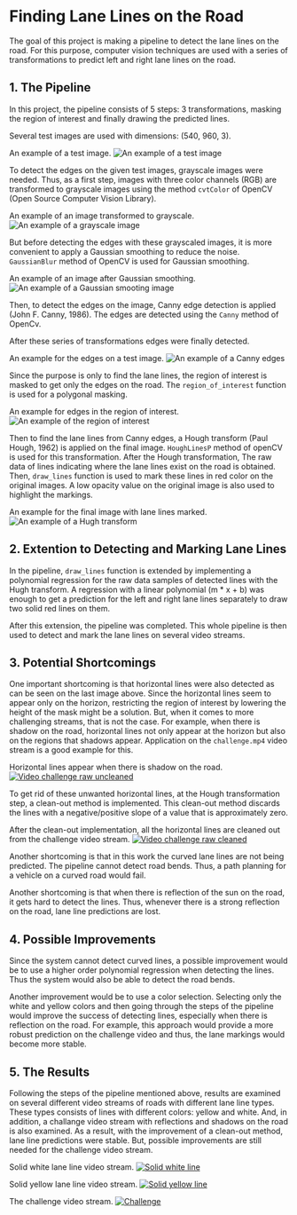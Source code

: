 # Finding Lane Lines on the Road

The goal of this project is making a pipeline to detect the lane lines on the road. For this purpose, computer vision techniques are used with a series of transformations to predict left and right lane lines on the road.

## 1. The Pipeline

In this project, the pipeline consists of 5 steps: 3 transformations, masking the region of interest and finally drawing the predicted lines.

Several test images are used with dimensions: (540, 960, 3).

An example of a test image.
![An example of a test image](/test_images/solidWhiteCurve.jpg)

To detect the edges on the given test images, grayscale images were needed. Thus, as a first step, images with three color channels (RGB) are transformed to grayscale images using the method `cvtColor` of OpenCV (Open Source Computer Vision Library). 

An example of an image transformed to grayscale.
![An example of a grayscale image](/transformations/test_images_grayscale/solidWhiteCurve.jpg)

But before detecting the edges with these grayscaled images, it is more convenient to apply a Gaussian smoothing to reduce the noise. `GaussianBlur` method of OpenCV is used for Gaussian smoothing. 

An example of an image after Gaussian smoothing.
![An example of a Gaussian smooting image](/transformations/test_images_blur/solidWhiteCurve.jpg)

Then, to detect the edges on the image, Canny edge detection is applied (John F. Canny, 1986). The edges are detected using the `Canny` method of OpenCv.

After these series of transformations edges were finally detected. 

An example for the edges on a test image.
![An example of a Canny edges](/transformations/test_images_edges/solidWhiteCurve.jpg)

Since the purpose is only to find the lane lines, the region of interest is masked to get only the edges on the road. The `region_of_interest` function is used for a polygonal masking.

An example for edges in the region of interest.
![An example of the region of interest](/transformations/test_images_masked/solidWhiteCurve.jpg)

Then to find the lane lines from Canny edges, a Hough transform (Paul Hough, 1962) is applied on the final image. `HoughLinesP` method of openCV is used for this transformation. After the Hough transformation, The raw data of lines indicating where the lane lines exist on the road is obtained. Then, `draw_lines` function is used to mark these lines in red color on the original images. A low opacity value on the original image is also used to highlight the markings.

An example for the final image with lane lines marked.
![An example of a Hugh transform](/test_images_output/solidWhiteCurve_raw.jpg)


## 2. Extention to Detecting and Marking Lane Lines

In the pipeline, `draw_lines` function is extended by implementing a polynomial regression for the raw data samples of detected lines with the Hugh transform. A regression with a linear polynomial (m * x + b) was enough to get a prediction for the left and right lane lines separately to draw two solid red lines on them.

After this extension, the pipeline was completed. This whole pipeline is then used to detect and mark the lane lines on several video streams.

## 3. Potential Shortcomings

One important shortcoming is that horizontal lines were also detected as can be seen on the last image above. Since the horizontal lines seem to appear only on the horizon, restricting the region of interest by lowering the height of the mask might be a solution. But, when it comes to more challenging streams, that is not the case. For example, when there is shadow on the road, horizontal lines not only appear at the horizon but also on the regions that shadows appear. Application on the `challenge.mp4` video stream is a good example for this.

Horizontal lines appear when there is shadow on the road.
[![Video challenge raw uncleaned](test_videos_output/challenge_raw.gif?raw=true)](https://youtu.be/f5VzWaOixvQ)


To get rid of these unwanted horizontal lines, at the Hough transformation step, a clean-out method is implemented. This clean-out method discards the lines with a negative/positive slope of a value that is approximately zero.

After the clean-out implementation, all the horizontal lines are cleaned out from the challenge video stream.
[![Video challenge raw cleaned](test_videos_output/challenge_cleaned_raw.gif?raw=true)](https://youtu.be/VY4R8rLKlBM)

Another shortcoming is that in this work the curved lane lines are not being predicted. The pipeline cannot detect road bends. Thus, a path planning for a vehicle on a curved road would fail.

Another shortcoming is that when there is reflection of the sun on the road, it gets hard to detect the lines. Thus, whenever there is a strong reflection on the road, lane line predictions are lost.

## 4. Possible Improvements

Since the system cannot detect curved lines, a possible improvement would be to use a higher order polynomial regression when detecting the lines. Thus the system would also be able to detect the road bends.

Another improvement would be to use a color selection. Selecting only the white and yellow colors and then going through the steps of the pipeline would improve the success of detecting lines, especially when there is reflection on the road. For example, this approach would provide a more robust prediction on the challenge video and thus, the lane markings would become more stable.

## 5. The Results

Following the steps of the pipeline mentioned above, results are examined on several different video streams of roads with different lane line types. These types consists of lines with different colors: yellow and white. And, in addition, a challange video stream with reflections and shadows on the road is also examined. As a result, with the improvement of a clean-out method, lane line predictions were stable. But, possible improvements are still needed for the challenge video stream.

Solid white lane line video stream.
[![Solid white line](test_videos_output/solidwhite.gif?raw=true)](https://youtu.be/1eIg3_gjjr8)

Solid yellow lane line video stream.
[![Solid yellow line](test_videos_output/solidyellow.gif?raw=true)](https://youtu.be/TybEEiCNZ8E)

The challenge video stream.
[![Challenge](test_videos_output/challenge.gif?raw=true)](https://youtu.be/lpxl0whQdKI)